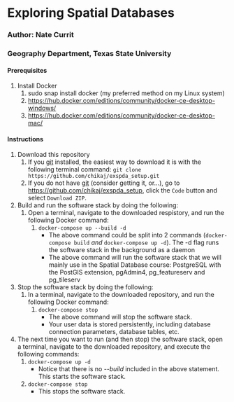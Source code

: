 # Exploring Spatial Databases

### Author: Nate Currit 
### Geography Department, Texas State University

#### Prerequisites
1. Install Docker
    1. sudo snap install docker (my preferred method on my Linux system)
    2. https://hub.docker.com/editions/community/docker-ce-desktop-windows/
    3. https://hub.docker.com/editions/community/docker-ce-desktop-mac/

#### Instructions
1. Download this repository
    1. If you [git](https://git-scm.com) installed, the easiest way to download it is with the following terminal command: `git clone https://github.com/chikaj/exspda_setup.git`
    2. If you do not have [git](https://git-scm.com) (consider getting it, or...), go to https://github.com/chikaj/exspda_setup, click the `Code` button and select `Download ZIP`.
2. Build and run the software stack by doing the following:
    1. Open a terminal, navigate to the downloaded respistory, and run the following Docker command:
        1. `docker-compose up --build -d`
            * The above command could be split into 2 commands (`docker-compose build` _and_ `docker-compose up -d`). The -d flag runs the software stack in the background as a daemon
            * The above command will run the software stack that we will mainly use in the Spatial Database course: PostgreSQL with the PostGIS extension, pgAdmin4, pg_featureserv and pg_tileserv
3. Stop the software stack by doing the following:
    1. In a terminal, navigate to the downloaded repository, and run the following Docker command:
        1. `docker-compose stop`
            * The above command will stop the software stack.
            * Your user data is stored persistently, including database connection parameters, database tables, etc. 
4. The next time you want to run (and then stop) the software stack, open a terminal, navigate to the downloaded repository, and execute the following commands:
    1. `docker-compose up -d`
        * Notice that there is no _--build_ included in the above statement. This starts the software stack.
    2. `docker-compose stop`
        * This stops the software stack.
